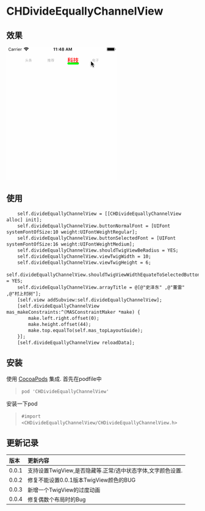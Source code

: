 # CHDivideEquallyChannelView

## 效果

![](https://github.com/MeteoriteMan/Assets/blob/master/gif/CHDivideEquallyChannelView-iPhone%20X.gif?raw=true)

## 使用

```
    self.divideEquallyChannelView = [[CHDivideEquallyChannelView alloc] init];
    self.divideEquallyChannelView.buttonNormalFont = [UIFont systemFontOfSize:10 weight:UIFontWeightRegular];
    self.divideEquallyChannelView.buttonSelectedFont = [UIFont systemFontOfSize:16 weight:UIFontWeightMedium];
    self.divideEquallyChannelView.shouldTwigViewBeRadius = YES;
    self.divideEquallyChannelView.viewTwigWidth = 10;
    self.divideEquallyChannelView.viewTwigHeight = 6;
    self.divideEquallyChannelView.shouldTwigViewWidthEquateToSelectedButton = YES;
    self.divideEquallyChannelView.arrayTitle = @[@"史泽东" ,@"董雷" ,@"村上村树"];
    [self.view addSubview:self.divideEquallyChannelView];
    [self.divideEquallyChannelView mas_makeConstraints:^(MASConstraintMaker *make) {
        make.left.right.offset(0);
        make.height.offset(44);
        make.top.equalTo(self.mas_topLayoutGuide);
    }];
    [self.divideEquallyChannelView reloadData];
```

## 安装

使用 [CocoaPods](http://www.cocoapods.com/) 集成.
首先在podfile中
>`pod 'CHDivideEquallyChannelView'`

安装一下pod

>`#import <CHDivideEquallyChannelView/CHDivideEquallyChannelView.h>`

## 更新记录

|版本|更新内容|
|:--|:--|
|0.0.1|支持设置TwigView,是否隐藏等.正常/选中状态字体,文字颜色设置.|
|0.0.2|修复不能设置0.0.1版本TwigView颜色的BUG|
|0.0.3|新增一个TwigView的过度动画|
|0.0.4|修复偶数个布局时的Bug|